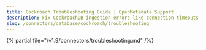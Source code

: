 ```yaml
---
title: Cockroach Troubleshooting Guide | OpenMetadata Support
description: Fix CockroachDB ingestion errors like connection timeouts, incorrect credentials, or unsupported SQL dialects.
slug: /connectors/database/cockroach/troubleshooting
---
```


{% partial file="/v1.9/connectors/troubleshooting.md" /%}
